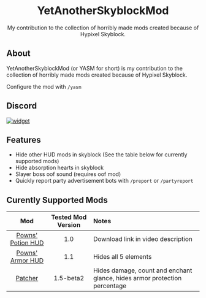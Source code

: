 <div align="center">
  
# YetAnotherSkyblockMod

My contribution to the collection of horribly made mods created because of Hypixel Skyblock.

</div>

## About

YetAnotherSkyblockMod (or YASM for short) is my contribution to the
collection of horribly made mods created because of Hypixel Skyblock.

Configure the mod with `/yasm`

## Discord

[![widget](https://inv.wtf/widget/djl)](https://inv.wtf/djl)

## Features

- Hide other HUD mods in skyblock (See the table below for currently supported mods)
- Hide absorption hearts in skyblock
- Slayer boss oof sound (requires oof mod)
- Quickly report party advertisement bots with `/preport` or `/partyreport`

## Curently Supported Mods

| Mod | Tested Mod Version  | Notes |
| :---: | :---: | :--- |
| [Powns' Potion HUD](https://www.youtube.com/watch?v=yI4p-2eK7yw) | 1.0 | Download link in video description
| [Powns' Armor HUD](https://download.powns.dev/armorhud189) | 1.1 | Hides all 5 elements
| [Patcher](https://sk1er.club/mods/patcher) | 1.5-beta2 | Hides damage, count and enchant glance, hides armor protection percentage
